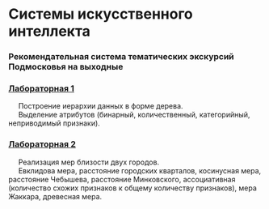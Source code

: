 # Системы искусственного интеллекта  
### Рекомендательная система тематических экскурсий Подмосковья на выходные

### [Лабораторная 1](https://github.com/platosha-git/AIS/tree/master/lab1)
&nbsp;&nbsp;&nbsp;&nbsp;&nbsp;Построение иерархии данных в форме дерева.  
&nbsp;&nbsp;&nbsp;&nbsp;&nbsp;Выделение атрибутов (бинарный, количественный, категорийный, неприводимый признаки).

### [Лабораторная 2](https://github.com/platosha-git/AIS/tree/master/lab2)
&nbsp;&nbsp;&nbsp;&nbsp;&nbsp;Реализация мер близости двух городов.  
&nbsp;&nbsp;&nbsp;&nbsp;&nbsp;Евклидова мера, расстояние городских кварталов, косинусная мера, расстояние Чебышева, расстояние Минковского, ассоциативная (количество схожих признаков к общему количеству признаков), мера Жаккара, древесная мера.
